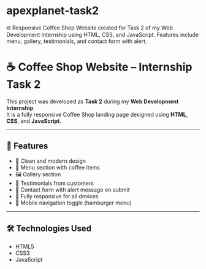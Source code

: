 # apexplanet-task2
🌐 Responsive Coffee Shop Website created for Task 2 of my Web Development Internship using HTML, CSS, and JavaScript. Features include menu, gallery, testimonials, and contact form with alert.
# ☕ Coffee Shop Website – Internship Task 2

This project was developed as **Task 2** during my **Web Development Internship**.  
It is a fully responsive Coffee Shop landing page designed using **HTML**, **CSS**, and **JavaScript**.

---

## 📌 Features

- 🌟 Clean and modern design
- 🍵 Menu section with coffee items
- 🖼️ Gallery section
- 💬 Testimonials from customers
- 📩 Contact form with alert message on submit
- 📱 Fully responsive for all devices
- 🔔 Mobile navigation toggle (hamburger menu)

---

## 🛠️ Technologies Used

- HTML5  
- CSS3  
- JavaScript

